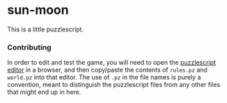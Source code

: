 sun-moon
========

This is a little puzzlescript.

### Contributing ###

In order to edit and test the game, you will need to open the [puzzlescript editor][0] in a browser,
and then copy/paste the contents of `rules.pz` and `world.pz` into that editor. The use of
`.pz` in the file names is purely a convention, meant to distinguish the puzzlescript files
from any other files that might end up in here.

[0]: http://www.puzzlescript.net/editor.html
